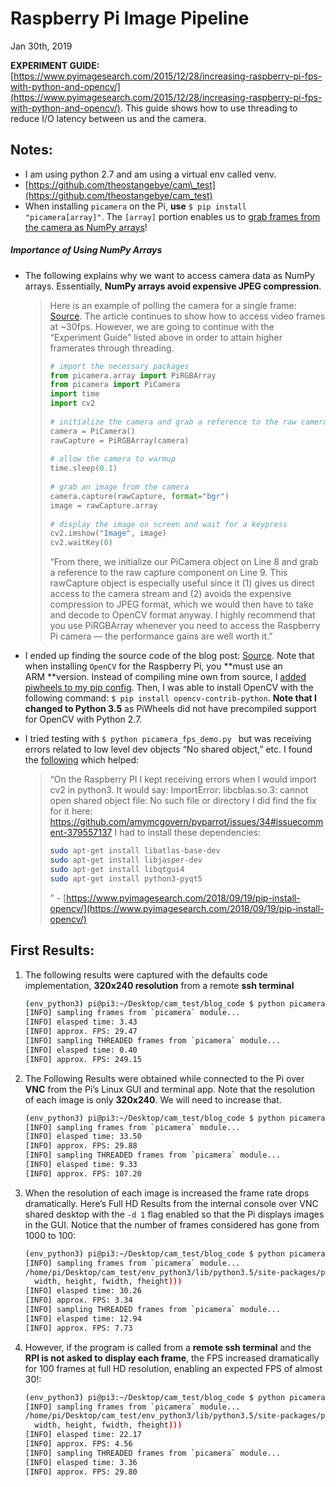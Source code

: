 # Raspberry Pi Image Pipeline
Jan 30th, 2019

**EXPERIMENT GUIDE:** [https://www.pyimagesearch.com/2015/12/28/increasing-raspberry-pi-fps-with-python-and-opencv/](https://www.pyimagesearch.com/2015/12/28/increasing-raspberry-pi-fps-with-python-and-opencv/). This guide shows how to use threading to reduce I/O latency between us and the camera.

## Notes:
* I am using python 2.7 and am using a virtual env called venv.
* [https://github.com/theostangebye/cam\_test](https://github.com/theostangebye/cam_test)
* When installing `picamera` on the Pi, **use** `$ pip install "picamera[array]"`.  The `[array]` portion enables us to [grab frames from the camera as NumPy arrays](https://www.pyimagesearch.com/2015/03/30/accessing-the-raspberry-pi-camera-with-opencv-and-python/)!

##### Importance of Using NumPy Arrays
* The following explains why we want to access camera data as NumPy arrays.  Essentially, **NumPy arrays avoid expensive JPEG compression**.
	> Here is an example of polling the camera for a single frame: [Source](https://www.pyimagesearch.com/2015/03/30/accessing-the-raspberry-pi-camera-with-opencv-and-python/). The article continues to show how to access video frames at ~30fps.  However, we are going to continue with the “Experiment Guide” listed above in order to attain higher framerates through threading.
	> ```python
	> # import the necessary packages
	> from picamera.array import PiRGBArray
	> from picamera import PiCamera
	> import time
	> import cv2
	>  
	> # initialize the camera and grab a reference to the raw camera capture
	> camera = PiCamera()
	> rawCapture = PiRGBArray(camera)
	>  
	> # allow the camera to warmup
	> time.sleep(0.1)
	>  
	> # grab an image from the camera
	> camera.capture(rawCapture, format="bgr")
	> image = rawCapture.array
	>  
	> # display the image on screen and wait for a keypress
	> cv2.imshow("Image", image)
	> cv2.waitKey(0)
	> ```
	> “From there, we initialize our PiCamera object on Line 8 and grab a reference to the raw capture component on Line 9. This rawCapture  object is especially useful since it (1) gives us direct access to the camera stream and (2) avoids the expensive compression to JPEG format, which we would then have to take and decode to OpenCV format anyway. I highly recommend that you use PiRGBArray  whenever you need to access the Raspberry Pi camera — the performance gains are well worth it.”

* I ended up finding the source code of the blog post: [Source](./blog_code/ "Source Code in Repo"). Note that when installing `OpenCV` for the Raspberry Pi, you **must use an ARM **version.  Instead of compiling mine own from source, I [added piwheels to my pip config](https://www.piwheels.org).  Then, I was able to install OpenCV with the following command: `$ pip install opencv-contrib-python`.  **Note that I changed to Python 3.5** as PiWheels did not have precompiled support for OpenCV with Python 2.7.
* I tried testing with `$ python picamera_fps_demo.py ` but was receiving errors related to low level dev objects “No shared object,” etc.  I found the [following](https://www.pyimagesearch.com/2018/09/19/pip-install-opencv/) which helped: 
	> “On the Raspberry PI I kept receiving errors when I would import cv2 in python3.
	> It would say: ImportError: libcblas.so.3: cannot open shared object file: No such file or directory
	> I did find the fix for it here: https://github.com/amymcgovern/pyparrot/issues/34#issuecomment-379557137
	> I had to install these dependencies:
	> ```bash
	> sudo apt-get install libatlas-base-dev
	> sudo apt-get install libjasper-dev
	> sudo apt-get install libqtgui4
	> sudo apt-get install python3-pyqt5
	> ```
	> ” - [https://www.pyimagesearch.com/2018/09/19/pip-install-opencv/](https://www.pyimagesearch.com/2018/09/19/pip-install-opencv/)


## First Results:
1. The following results were captured with the defaults code implementation, **320x240 resolution** from a remote **ssh terminal**
	```bash
	(env_python3) pi@pi3:~/Desktop/cam_test/blog_code $ python picamera_fps_demo.py
	[INFO] sampling frames from `picamera` module...
	[INFO] elasped time: 3.43
	[INFO] approx. FPS: 29.47
	[INFO] sampling THREADED frames from `picamera` module...
	[INFO] elasped time: 0.40
	[INFO] approx. FPS: 249.15
	```

2.  The Following Results were obtained while connected to the Pi over **VNC** from the Pi’s Linux GUI and terminal app.  Note that the resolution of each image is only **320x240**.  We will need to increase that.
	```bash
	(env_python3) pi@pi3:~/Desktop/cam_test/blog_code $ python picamera_fps_demo.py -d 1 -n 1000
	[INFO] sampling frames from `picamera` module...
	[INFO] elasped time: 33.50
	[INFO] approx. FPS: 29.88
	[INFO] sampling THREADED frames from `picamera` module...
	[INFO] elasped time: 9.33
	[INFO] approx. FPS: 107.20
	```

3.  When the resolution of each image is increased the frame rate drops dramatically. Here’s Full HD Results from the internal console over VNC shared desktop with the `-d 1` flag enabled so that the Pi displays images in the GUI. Notice that the number of frames considered has gone from 1000 to 100: 
	```bash
	(env_python3) pi@pi3:~/Desktop/cam_test/blog_code $ python picamera_fps_demo.py -d 1 -n 100
	[INFO] sampling frames from `picamera` module...
	/home/pi/Desktop/cam_test/env_python3/lib/python3.5/site-packages/picamera/encoders.py:544: PiCameraResolutionRounded: frame size rounded up from 1920x1080 to 1920x1088
	  width, height, fwidth, fheight)))
	[INFO] elasped time: 30.26
	[INFO] approx. FPS: 3.34
	[INFO] sampling THREADED frames from `picamera` module...
	[INFO] elasped time: 12.94
	[INFO] approx. FPS: 7.73
	```

4. However, if the program is called from a **remote ssh terminal** and the **RPI is not asked to display each frame**, the FPS increased dramatically for 100 frames at full HD resolution, enabling an expected FPS of almost 30!: 
	```bash
	(env_python3) pi@pi3:~/Desktop/cam_test/blog_code $ python picamera_fps_demo.py -n 100
	[INFO] sampling frames from `picamera` module...
	/home/pi/Desktop/cam_test/env_python3/lib/python3.5/site-packages/picamera/encoders.py:544: PiCameraResolutionRounded: frame size rounded up from 1920x1080 to 1920x1088
	  width, height, fwidth, fheight)))
	[INFO] elasped time: 22.17
	[INFO] approx. FPS: 4.56
	[INFO] sampling THREADED frames from `picamera` module...
	[INFO] elasped time: 3.36
	[INFO] approx. FPS: 29.80
	```
